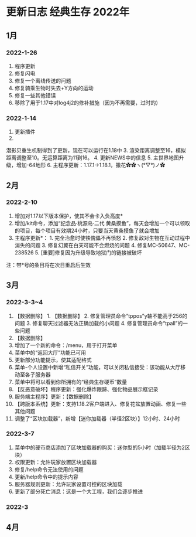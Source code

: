 # 更新日志 经典生存 2022年

## 1月

### 2022-1-26
1. 程序更新
  1. 修复闪电
  2. 修复一个离线传送的问题
  3. 修复骑乘生物时失去+Y方向的运动
  4. 修复一些其他错误
2. 移除了用于1.17中对log4j2的修补措施（因为不再需要，过时的）

### 2022-1-14
  1. 更新插件
  2.
  潜影贝重生机制得到了更新，现在可以运行在1.18中
  3.
  渲染距离调整至16，模拟距离调整至10。无运算距离为11到16。
  4.
  更新NEWS中的信息
  5.
  主世界地图升级，增加-64地形
  6.
  主程序更新：1.17.1->1.18.1，撒花✿✿ヽ(°▽°)ノ✿

## 2月

### 2022-2-10
  1. 增加对1.17以下版本保护，使其不会卡入负高度*
  2. 增加/kit命令，添加“纪念品·桃源岛·二代 黄桑摸鱼”，每天会增加一个可以领取的项目，每个项目有效期24小时，只要当天黄桑摸鱼了就会增加
  3. 主程序更新*：
    1. 完全治愈时使铁傀儡不再愤怒
    2. 修复敌对生物在互动过程中消失的问题
    3. 修复幻翼在白天可能不会燃烧的问题
    4. 修复MC-50647、MC-238526
    5. [重要]修复因为升级导致地狱门的链接被破坏

注：带*号的条目将在次日重启后生效

## 3月

### 2022-3-3~4
  1. 【数据删除】
    1. 【数据删除】
    2. 修复管理员命令“tppos”y轴不能高于256的问题
    3. 修复聊天过滤器无法正确加载的小问题
    4. 修复管理员命令“tpall”的一些问题
  2. 【数据删除】
  3. 增加了一个新的命令：/menu，用于打开菜单
  4. 菜单中的“返回大厅”功能已可用
  5. 更新部分功能提示，使其适配格式
  6. 菜单-个人设置中新增“私信开关”功能，可以关闭私信接受：该功能从大厅移动至各子服务器
  7. 菜单中将可以看到你所拥有的“经典生存硬币”数量
  8. 【反恶意破坏】程序更新：强化爆炸跟踪、强化物品展示框记录
  9. 服务端主程序】更新：【数据删除】
  10. 【跨版本系统】更新：支持1.18.2客户端进入、修复花盆放置动画、修复一些其他问题
  11. 调整了“区块加载器”，新增【迷你加载器（半径2区块）】12小时、24小时

### 2022-3-7

1. 菜单中的硬币商店添加了区块加载器的购买：迷你型的5小时（加载半径为2区块）
2. 权限更新：允许玩家放置区块加载器
3. 修复/help命令无法使用的问题
4. 更新/help命令中的提示内容
5. 服务器规则更新：允许玩家设置可控的区块加载
6. 更新了部分死亡消息：这是一个大工程，我们会逐步推进

### 2022-3

## 4月